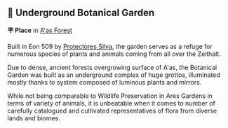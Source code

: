 ## 🌺 Underground Botanical Garden

**🪧 Place** in [A'as Forest](<https://zeithalt.github.io/r/aas_forest.html>)

Built in Eon 509 by [Protectores Silva](<https://zeithalt.github.io/r/protectores_silva.html>), the garden serves as a refuge for numerous species of plants and animals coming from all over the Zeithalt.

Due to dense, ancient forests overgrowing surface of A'as, the Botanical Garden was built as an underground complex of huge grottos, illuminated mostly thanks to system composed of luminous plants and mirrors.

While not being comparable to Wildlife Preservation in Ares Gardens in terms of variety of animals, it is unbeatable when it comes to number of carefully catalogued and cultivated representatives of flora from diverse lands and biomes.

